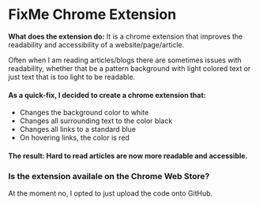# FixMe Chrome Extension
<b>What does the extension do:</b> It is a chrome extension that improves the readability and accessibility of a website/page/article.

Often when I am reading articles/blogs there are sometimes issues with readability, whether that be a pattern background with light
colored text or just text that is too light to be readable.

#### As a quick-fix, I decided to create a chrome extension that:

- Changes the background color to white
- Changes all surrounding text to the color black
- Changes all links to a standard blue
- On hovering links, the color is red

#### The result: Hard to read articles are now more readable and accessible.

### Is the extension availale on the Chrome Web Store?
At the moment no, I opted to just upload the code onto GitHub.
